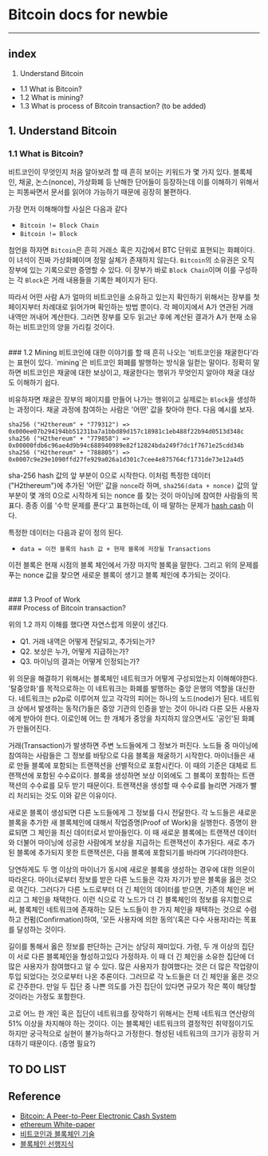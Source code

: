 # Bitcoin docs for newbie
---

## index
1. Understand Bitcoin
  * 1.1 What is Bitcoin?
  * 1.2 What is mining?
  * 1.3 What is process of Bitcoin transaction? (to be added)

## 1. Understand Bitcoin
### 1.1 What is Bitcoin?
비트코인이 무엇인지 처음 알아보려 할 때 흔히 보이는 키워드가 몇 가지 있다. 블록체인, 채굴, 논스(nonce), 가상화폐 등 난해한 단어들이 등장하는데 이를 이해하기 위해서는 피똥싸면서 문서를 읽어야 가능하기 때문에 굉장히 불편하다.

가장 먼저 이해해야할 사실은 다음과 같다
* `Bitcoin != Block Chain`
* `Bitcoin != Block`

첨언을 하자면 `Bitcoin`은 흔히 거래소 혹은 지갑에서 BTC 단위로 표현되는 화폐이다. 이 녀석이 진짜 가상화폐이며 정말 실체가 존재하지 않는다. `Bitcoin`의 소유권은 오직 장부에 있는 기록으로만 증명할 수 있다. 이 장부가 바로 `Block Chain`이며 이를 구성하는 각 `Block`은 거래 내용들을 기록한 페이지가 된다.

따라서 어떤 사람 A가 얼마의 비트코인을 소유하고 있는지 확인하기 위해서는 장부를 첫 페이지부터 차례대로 읽어가며 확인하는 방법 뿐이다. 각 페이지에서 A가 연관된 거래 내역만 꺼내어 계산한다. 그러면 장부를 모두 읽고난 후에 계산된 결과가 A가 현재 소유하는 비트코인의 양을 가리킬 것이다.

<br>
### 1.2 Mining
비트코인에 대한 이야기를 할 때 흔히 나오는 '비트코인을 채굴한다'라는 표현이 있다. `mining`은 비트코인 화폐를 발행하는 방식을 일컫는 말이다. 정확히 말하면 비트코인은 채굴에 대한 보상이고, 채굴한다는 행위가 무엇인지 알아야 채굴 대상도 이해하기 쉽다.

비유하자면 채굴은 장부의 페이지를 만들어 나가는 행위이고 실제로는 `Block`을 생성하는 과정이다. 채굴 과정에 참여하는 사람은 '어떤' 값을 찾아야 한다. 다음 예시를 보자.
```
sha256 ("H2thereum" + "779312") => 0x000ee07b294194bb51231ba7a1bbd89d157c18981c1eb488f22b94d0513d348c
sha256 ("H2thereum" + "779858") => 0x00000fdb6c96ae4d9b94c688940989e82f12824bda249f7dc1f7671e25cdd34b
sha256 ("H2thereum" + "788805") => 0x0007c9e29e1090ffd27fe929a026a1d301c7cee4e875764cf1731de73e12a4d5
```

sha-256 hash 값의 앞 부분이 0으로 시작한다. 이처럼 특정한 데이터 ("H2thereum")에 추가된 '어떤' 값을 `nonce`라 하며, `sha256(data + nonce)` 값의 앞 부분이 몇 개의 0으로 시작하게 되는 nonce 를 찾는 것이 마이닝에 참여한 사람들의 목표다. 종종 이를 '수학 문제를 푼다'고 표현하는데, 이 때 말하는 문제가 [hash cash] 이다.

특정한 데이터는 다음과 같이 정의 된다.
* `data = 이전 블록의 hash 값 + 현재 블록에 저장될 Transactions`

이전 블록은 현재 시점의 블록 체인에서 가장 마지막 블록을 말한다. 그리고 위의 문제를 푸는 nonce 값을 찾으면 새로운 블록이 생기고 블록 체인에 추가되는 것이다.

<br>
### 1.3 Proof of Work

<br>
### Process of Bitcoin transaction?

위의 1.2 까지 이해를 했다면 자연스럽게 의문이 생긴다.
  * Q1. 거래 내역은 어떻게 전달되고, 추가되는가?
  * Q2. 보상은 누가, 어떻게 지급하는가?
  * Q3. 마이닝의 결과는 어떻게 인정되는가?


위 의문을 해결하기 위해서는 블록체인 네트워크가 어떻게 구성되었는지 이해해야한다. '탈중앙화'를 목적으로하는 이 네트워크는 화폐를 발행하는 중앙 은행의 역할을 대신한다. 네트워크는 p2p로 이루어져 있고 각각의 피어는 하나의 노드(node)가 된다. 네트워크 상에서 발생하는 동작(?)들은 중앙 기관의 인증을 받는 것이 아니라 다른 모든 사용자에게 받아야 한다. 이로인헤 어느 한 개체가 중앙을 차지하지 않으면서도 '공인'된 화폐가 만들어진다.

거래(Transaction)가 발생하면 주변 노드들에게 그 정보가 퍼진다. 노드들 중 마이닝에 참여햐는 사람들은 그 정보를 바탕으로 다음 블록을 채굴하기 시작한다. 마이너들은 새로 만들 블록에 포함되는 트랜잭션을 선별적으로 포함시킨다. 이 때의 기준은 대체로 트랜잭션에 포함된 수수료이다. 블록을 생성하면 보상 이외에도 그 블록이 포함하는 트랜잭션의 수수료를 모두 받기 때문이다. 트랜잭션을 생성할 때 수수료를 늘리면 거래가 빨리 처리되는 것도 이와 같은 이유이다.

새로운 블록이 생성되면 다른 노드들에게 그 정보를 다시 전달한다. 각 노드들은 새로운 블록을 추가한 새 블록체인에 대해서 작업증명(Proof of Work)을 실행한다. 증명이 완료되면 그 체인을 최신 데이터로서 받아들인다. 이 때 새로운 블록에는 트랜잭션 데이터와 더불어 마이닝에 성공한 사람에게 보상을 지급하는 트랜잭션이 추가된다. 새로 추가된 블록에 추가되지 못한 트랜잭션은, 다음 블록에 포함되기를 바라며 기다려야한다.

당연하게도 두 명 이상의 마이너가 동시에 새로운 블록을 생성하는 경우에 대한 의문이 따라온다. 마이너로부터 정보를 받은 다른 노드들은 각자 자기가 받은 블록을 옳은 것으로 여긴다. 그러다가 다른 노드로부터 더 긴 체인의 데이터를 받으면, 기존의 체인은 버리고 그 체인을 채택한다. 이런 식으로 각 노드가 더 긴 블록체인의 정보를 유지함으로써, 블록체인 네트워크에 존재하는 모든 노드들이 한 가지 체인을 채택하는 것으로 수렴하고 컨펌(Confirmation)하여, '모든 사용자에 의한 동의'(혹은 다수 사용자)라는 목표를 달성하는 것이다.

길이를 통해서 옳은 정보를 판단하는 근거는 상당히 재미있다. 가령, 두 개 이상의 집단이 서로 다른 블록체인을 형성하고있다 가정하자. 이 때 더 긴 체인을 소유한 집단에 더 많은 사용자가 참여했다고 알 수 있다. 많은 사용자가 참여했다는 것은 더 많은 작업량이 투입 되었다는 것으로부터 나온 추론이다. 그러므로 각 노드들은 더 긴 체인을 옮은 것으로 간주한다. 만일 두 집단 중 나쁜 의도를 가진 집단이 있다면 규모가 작은 쪽이 해당할 것이라는 가정도 포함한다.

고로 어느 한 개인 혹은 집단이 네트워크를 장악하기 위해서는 전체 네트워크 연산량의 51% 이상을 차지해야 하는 것이다. 이는 블록체인 네트워크의 결정적인 취약점이기도 하지만 궁극적으로 실현이 불가능하다고 가정한다. 형성된 네트워크의 크기가 굉장히 거대하기 때문이다. (증명 필요?)




## TO DO LIST


## Reference

* [Bitcoin: A Peer-to-Peer Electronic Cash System](https://bitcoin.org/bitcoin.pdf)
* [ethereum White-paper](https://github.com/ethereum/wiki/wiki/White-Paper)
* [비트코인과 블록체인 기술](http://d2.naver.com/helloworld/8237898)
* [블록체인 선행지식](https://medium.com/@soonhyungjung/%EB%B8%94%EB%A1%9D%EC%B2%B4%EC%9D%B8-%EA%B3%B5%EB%B6%80-%EC%9E%90%EB%A3%8C-%EC%A0%95%EB%A6%AC%EC%99%80-%EC%88%9C%EC%84%9C-5c390b5323fa)

[hash cash]: http://www.hashcash.org/
